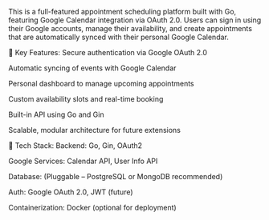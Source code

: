 This is a full-featured appointment scheduling platform built with Go, featuring Google Calendar integration via OAuth 2.0. Users can sign in using their Google accounts, manage their availability, and create appointments that are automatically synced with their personal Google Calendar.

🔧 Key Features:
Secure authentication via Google OAuth 2.0

Automatic syncing of events with Google Calendar

Personal dashboard to manage upcoming appointments

Custom availability slots and real-time booking

Built-in API using Go and Gin

Scalable, modular architecture for future extensions

🧰 Tech Stack:
Backend: Go, Gin, OAuth2

Google Services: Calendar API, User Info API

Database: (Pluggable – PostgreSQL or MongoDB recommended)

Auth: Google OAuth 2.0, JWT (future)

Containerization: Docker (optional for deployment)